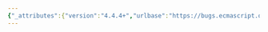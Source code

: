 ```yaml
---
{"_attributes":{"version":"4.4.4+","urlbase":"https://bugs.ecmascript.org/","maintainer":"dherman@mozilla.com"},"bug":{"bug_id":2887,"creation_ts":"2014-05-23 01:16:00 -0700","short_desc":"italicized terminal symbols","delta_ts":"2014-07-26 10:41:11 -0700","product":"Draft for 6th Edition","component":"editorial issue","version":"Rev 25: May 22, 2014 Draft","rep_platform":"All","op_sys":"All","bug_status":"RESOLVED","resolution":"FIXED","priority":"Normal","bug_severity":"normal","everconfirmed":true,"reporter":{"uid":"jmdyck","name":"Michael Dyck"},"assigned_to":{"uid":"allen","name":"Allen Wirfs-Brock"},"long_desc":[{"commentid":8625,"comment_count":0,"who":{"uid":"jmdyck","name":"Michael Dyck"},"bug_when":"2014-05-23 01:16:30 -0700","thetext":"Here are cases where a terminal symbol in a production is italicized:\n\n12.3.1.4 / group 2 / prod 2:\n    /new/ NewExpression\n    /new/ /super/\n\n14.2 / Syntax / prod 4:\n    /{/ FunctionBody /}/\n\n14.2.1 / group 1 / prod: \n14.2.3 / group 1 / prod:\n14.2.8 / group 1 / prod:\n14.2.12 / group 1 / prod:\n    ArrowFunction : ArrowParameters /=>/ ConciseBody\n\n21.2.1 / Syntax / prod 9 (SyntaxCharacter):\nB.1.4 / Syntax / prod 5 (PatternCharacterNoBrace):\nB.1.4 / Syntax / prod 6 (PatternCharacter):\n    /^/ $ \\ ..."},{"commentid":9077,"comment_count":1,"who":{"uid":"allen","name":"Allen Wirfs-Brock"},"bug_when":"2014-06-23 11:49:27 -0700","thetext":"fixed in rev26 editor's draft"},{"commentid":9264,"comment_count":2,"who":{"uid":"allen","name":"Allen Wirfs-Brock"},"bug_when":"2014-07-18 14:15:50 -0700","thetext":"in rev26"},{"commentid":9585,"comment_count":3,"who":{"uid":"jmdyck","name":"Michael Dyck"},"bug_when":"2014-07-26 10:41:11 -0700","thetext":"confirmed fixed except for 14.2, which I re-raised as Bug 3074."}]}}
---
```

